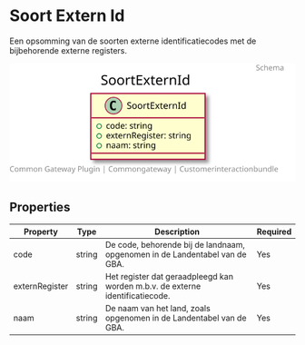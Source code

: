 # Soort Extern Id

Een opsomming van de soorten externe identificatiecodes met de bijbehorende externe registers.



![Class Diagram](https://github.com/CommonGateway/CustomerInteractionBundle/blob/redesign/docs/schema/klant.soortExternId.svg)

## Properties

| Property | Type | Description | Required |
|----------|------|-------------|----------|
| code | string | De code, behorende bij de landnaam, opgenomen in de Landentabel van de GBA. | Yes |
| externRegister | string | Het register dat geraadpleegd kan worden m.b.v. de externe identificatiecode. | Yes |
| naam | string | De naam van het land, zoals opgenomen in de Landentabel van de GBA. | Yes |
